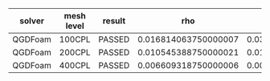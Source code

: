 |solver|mesh level|result|rho|U |p |e |
|------|----------|------|---|--|--|--|
QGDFoam|100CPL|PASSED|0.016814063750000007|0.031592917669900036|0.014765376250000089|0.06076986624999994|
QGDFoam|200CPL|PASSED|0.010545388750000021|0.01754462161447981|0.008637398749999994|0.03972988374999998|
QGDFoam|400CPL|PASSED|0.006609318750000006|0.009649357656385405|0.005009571249999986|0.025947811249999973|
